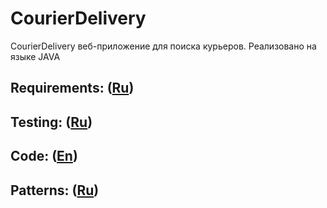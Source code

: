 # СourierDelivery
СourierDelivery веб-приложение для поиска курьеров.
Реализовано на языке JAVA
## Requirements: ([Ru](/Documents/Requirements/RequirementsDocument.md))


## Testing: ([Ru](/Testing))


## Code: ([En](/CourierExchange))


## Patterns: ([Ru](/Patterns/Pattern.md))
